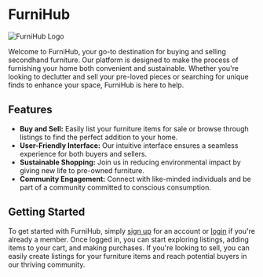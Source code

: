 # FurniHub

![FurniHub Logo]([https://i.imgur.com/your-image-id.png](https://imgur.com/a/9kb09yG))


Welcome to FurniHub, your go-to destination for buying and selling secondhand furniture. Our platform is designed to make the process of furnishing your home both convenient and sustainable. Whether you're looking to declutter and sell your pre-loved pieces or searching for unique finds to enhance your space, FurniHub is here to help.

## Features

- **Buy and Sell:** Easily list your furniture items for sale or browse through listings to find the perfect addition to your home.
- **User-Friendly Interface:** Our intuitive interface ensures a seamless experience for both buyers and sellers.
- **Sustainable Shopping:** Join us in reducing environmental impact by giving new life to pre-owned furniture.
- **Community Engagement:** Connect with like-minded individuals and be part of a community committed to conscious consumption.

## Getting Started

To get started with FurniHub, simply [sign up](#) for an account or [login](#) if you're already a member. Once logged in, you can start exploring listings, adding items to your cart, and making purchases. If you're looking to sell, you can easily create listings for your furniture items and reach potential buyers in our thriving community.

